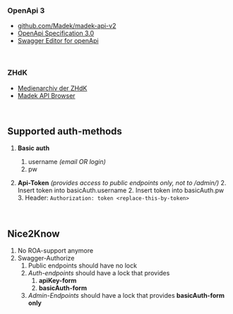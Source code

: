 ### OpenApi 3
- [github.com/Madek/madek-api-v2](https://github.com/Madek/madek-api-v2)
- [OpenApi Specification 3.0](https://swagger.io/specification/v3/)
- [Swagger Editor for openApi](https://editor.swagger.io/?url=https://ga4gh.github.io/task-execution-schemas/openapi.yaml)

<br/>

### ZHdK
- [Medienarchiv der ZHdK](https://medienarchiv.zhdk.ch/)
- [Madek API Browser](https://medienarchiv.zhdk.ch/api/browser/)

<br/>

## Supported auth-methods
1. **Basic auth**
   1. username *(email OR login)*
   2. pw

2. **Api-Token** *(provides access to public endpoints only, not to /admin/)*
   2. Insert token into basicAuth.username
   2. Insert token into basicAuth.pw
   3. Header: `Authorization: token <replace-this-by-token>`

<br/>

## Nice2Know
1. No ROA-support anymore
2. Swagger-Authorize
   1. Public endpoints should have no lock
   2. *Auth-endpoints* should have a lock that provides
      1. **apiKey-form**
      2. **basicAuth-form**
   3. *Admin-Endpoints* should have a lock that provides **basicAuth-form only**